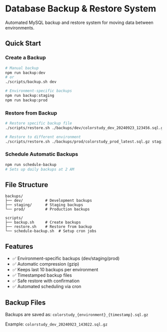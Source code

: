 # Database Backup & Restore System

Automated MySQL backup and restore system for moving data between environments.

## Quick Start

### Create a Backup
```bash
# Manual backup
npm run backup:dev
# or
./scripts/backup.sh dev

# Environment-specific backups
npm run backup:staging
npm run backup:prod
```

### Restore from Backup
```bash
# Restore specific backup file
./scripts/restore.sh ./backups/dev/colorstudy_dev_20240923_123456.sql.gz

# Restore to different environment
./scripts/restore.sh ./backups/prod/colorstudy_prod_latest.sql.gz staging
```

### Schedule Automatic Backups
```bash
npm run schedule-backup
# Sets up daily backups at 2 AM
```

## File Structure
```
backups/
├── dev/          # Development backups
├── staging/      # Staging backups
└── prod/         # Production backups

scripts/
├── backup.sh     # Create backups
├── restore.sh    # Restore from backup
└── schedule-backup.sh  # Setup cron jobs
```

## Features
- ✅ Environment-specific backups (dev/staging/prod)
- ✅ Automatic compression (gzip)
- ✅ Keeps last 10 backups per environment
- ✅ Timestamped backup files
- ✅ Safe restore with confirmation
- ✅ Automated scheduling via cron

## Backup Files
Backups are saved as: `colorstudy_{environment}_{timestamp}.sql.gz`

Example: `colorstudy_dev_20240923_143022.sql.gz`